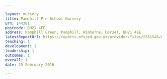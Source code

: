 ```yaml
---

layout: nursery
title: Pamphill Pre School Nursery
urn: 144301
postcode: BH21 4EE
address: Pamphill Green, Pamphill, Wimborne, Dorset, BH21 4EE
latestReportUrl: https://reports.ofsted.gov.uk/provider/files/2551546/urn/144301.pdf
teaching: 1
development: 1
leadership: 1
outcomes: 1
overall: 1
date: 25 February 2016

---
```

